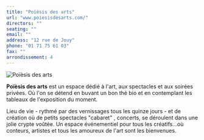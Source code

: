 ```yaml
---
title: "Poïèsis des arts"
url: "www.poiesisdesarts.com/"
directors: ""
seating: ""
email: ""
address: "12 rue de Jouy"
phone: "01 71 75 61 03"
fax: ""
arrondissement: 4
---
```


![Poïèsis des arts](../images/4eme/poiesis-des-arts/poiesis-des-arts-1.jpg)

**Poïèsis des arts** est un espace dédié à l'art, aux spectacles et aux soirées privées.
Où l'on se détend en buvant un bon thé bio et en contemplant les tableaux de l'exposition du moment.

Lieu de vie - rythmé par des vernissages tous les quinze jours - et  de création où de petits spectacles "cabaret" , concerts, se déroulent dans une jolie crypte voûtée.
Un espace événementiel pour tous les créatifs...où conteurs, artistes et tous les amoureux de l'art sont les bienvenues.
